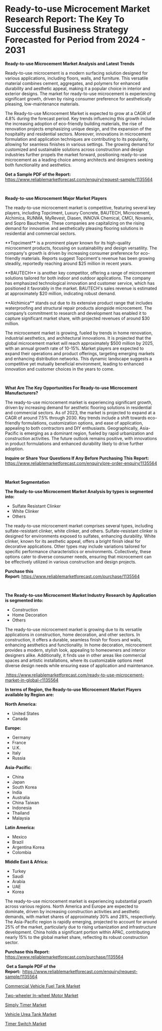 <p><h1>Ready-to-use Microcement Market Research Report: The Key To Successful Business Strategy Forecasted for Period from 2024 - 2031</h1></p><p><strong>Ready-to-use Microcement Market Analysis and Latest Trends</strong></p>
<p><p>Ready-to-use microcement is a modern surfacing solution designed for various applications, including floors, walls, and furniture. This versatile material combines cement, aggregates, and polymers for enhanced durability and aesthetic appeal, making it a popular choice in interior and exterior designs. The market for ready-to-use microcement is experiencing significant growth, driven by rising consumer preference for aesthetically pleasing, low-maintenance materials. </p><p>The Ready-to-use Microcement Market is expected to grow at a CAGR of 4.8% during the forecast period. Key trends influencing this growth include the increasing adoption of eco-friendly building materials, the rise of renovation projects emphasizing unique design, and the expansion of the hospitality and residential sectors. Moreover, innovations in microcement formulation and application techniques are contributing to its popularity, allowing for seamless finishes in various settings. The growing demand for customized and sustainable solutions across construction and design industries further propels the market forward, positioning ready-to-use microcement as a leading choice among architects and designers seeking both functionality and aesthetics.</p></p>
<p><strong>Get a Sample PDF of the Report:&nbsp;</strong> <a href="https://www.reliablemarketforecast.com/enquiry/request-sample/1135564?utm_campaign=1326&utm_medium=2&utm_source=Github&utm_content=ia&utm_term=13102024&utm_id=ready-to-use-microcement">https://www.reliablemarketforecast.com/enquiry/request-sample/1135564</a></p>
<p>&nbsp;</p>
<p><strong>Ready-to-use Microcement Major Market Players</strong></p>
<p><p>The ready-to-use microcement market is competitive, featuring several key players, including Topciment, Luxury Concrete, BAUTECH, Microcement, Alchimica, RUNMA, MyRevest, Diasen, INNOVA Chemical, CMCI, Novamix, and Sopro Bauchemie. These companies are capitalizing on the rising demand for innovative and aesthetically pleasing flooring solutions in residential and commercial sectors.</p><p>**Topciment** is a prominent player known for its high-quality microcement products, focusing on sustainability and design versatility. The company's growth is driven by increasing consumer preference for eco-friendly materials. Reports suggest Topciment's revenue has been growing steadily, reportedly reaching around $25 million in recent years.</p><p>**BAUTECH** is another key competitor, offering a range of microcement solutions tailored for both indoor and outdoor applications. The company has emphasized technological innovation and customer service, which has positioned it favorably in the market. BAUTECH's sales revenue is estimated at approximately $20 million, indicating robust demand.</p><p>**Alchimica** stands out due to its extensive product range that includes waterproofing and structural repair products alongside microcement. The company’s commitment to research and development has enabled it to capture significant market share, with projected revenues of around $30 million.</p><p>The microcement market is growing, fueled by trends in home renovation, industrial aesthetics, and architectural innovations. It is projected that the global microcement market will reach approximately $500 million by 2025, with an annual growth rate of 10-15%. Market players are expected to expand their operations and product offerings, targeting emerging markets and enhancing distribution networks. This dynamic landscape suggests a competitive yet mutually beneficial environment, leading to enhanced innovation and customer choices in the years to come.</p></p>
<p>&nbsp;</p>
<p><strong>What Are The Key Opportunities For Ready-to-use Microcement Manufacturers?</strong></p>
<p><p>The ready-to-use microcement market is experiencing significant growth, driven by increasing demand for aesthetic flooring solutions in residential and commercial sectors. As of 2023, the market is projected to expand at a CAGR of around 7.5% through 2030. Key trends include a shift towards eco-friendly formulations, customization options, and ease of application, appealing to both contractors and DIY enthusiasts. Geographically, Asia-Pacific is emerging as a dominant region, fueled by rapid urbanization and construction activities. The future outlook remains positive, with innovations in product formulations and enhanced durability likely to drive further adoption.</p></p>
<p><strong>Inquire or Share Your Questions If Any Before Purchasing This Report:</strong> <a href="https://www.reliablemarketforecast.com/enquiry/pre-order-enquiry/1135564?utm_campaign=1326&utm_medium=2&utm_source=Github&utm_content=ia&utm_term=13102024&utm_id=ready-to-use-microcement">https://www.reliablemarketforecast.com/enquiry/pre-order-enquiry/1135564</a></p>
<p>&nbsp;</p>
<p><strong>Market Segmentation</strong></p>
<p><strong>The Ready-to-use Microcement Market Analysis by types is segmented into:</strong></p>
<p><ul><li>Sulfate Resistant Clinker</li><li>White Clinker</li><li>Others</li></ul></p>
<p><p>The ready-to-use microcement market comprises several types, including sulfate-resistant clinker, white clinker, and others. Sulfate-resistant clinker is designed for environments exposed to sulfates, enhancing durability. White clinker, known for its aesthetic appeal, offers a bright finish ideal for decorative applications. Other types may include variations tailored for specific performance characteristics or environments. Collectively, these options cater to diverse consumer needs, ensuring that microcement can be effectively utilized in various construction and design projects.</p></p>
<p><strong>Purchase this Report:&nbsp;</strong><a href="https://www.reliablemarketforecast.com/purchase/1135564?utm_campaign=1326&utm_medium=2&utm_source=Github&utm_content=ia&utm_term=13102024&utm_id=ready-to-use-microcement">https://www.reliablemarketforecast.com/purchase/1135564</a></p>
<p>&nbsp;</p>
<p><strong>The Ready-to-use Microcement Market Industry Research by Application is segmented into:</strong></p>
<p><ul><li>Construction</li><li>Home Decoration</li><li>Others</li></ul></p>
<p><p>The ready-to-use microcement market is growing due to its versatile applications in construction, home decoration, and other sectors. In construction, it offers a durable, seamless finish for floors and walls, enhancing aesthetics and functionality. In home decoration, microcement provides a modern, stylish look, appealing to homeowners and interior designers alike. Additionally, it finds use in other areas like commercial spaces and artistic installations, where its customizable options meet diverse design needs while ensuring ease of application and maintenance.</p></p>
<p><a href="https://www.reliablemarketforecast.com/ready-to-use-microcement-market-in-global-r1135564?utm_campaign=1326&utm_medium=2&utm_source=Github&utm_content=ia&utm_term=13102024&utm_id=ready-to-use-microcement">&nbsp;https://www.reliablemarketforecast.com/ready-to-use-microcement-market-in-global-r1135564</a></p>
<p><strong>In terms of Region, the Ready-to-use Microcement Market Players available by Region are:</strong></p>
<p>
    <p> <strong> North America: </strong>
        <ul>
            <li>United States</li>
            <li>Canada</li>
        </ul>
        </p> 
    <p> <strong> Europe: </strong>
        <ul>
            <li>Germany</li>
            <li>France</li>
            <li>U.K.</li>
            <li>Italy</li>
            <li>Russia</li>
        </ul>
        </p> 
    <p> <strong> Asia-Pacific: </strong>
        <ul>
            <li>China</li>
            <li>Japan</li>
            <li>South Korea</li>
            <li>India</li>
            <li>Australia</li>
            <li>China Taiwan</li>
            <li>Indonesia</li>
            <li>Thailand</li>
            <li>Malaysia</li>
        </ul>
        </p> 
    <p> <strong> Latin America: </strong>
        <ul>
            <li>Mexico</li>
            <li>Brazil</li>
            <li>Argentina Korea</li>
            <li>Colombia</li>
        </ul>
        </p> 
    <p> <strong> Middle East & Africa: </strong>
        <ul>
            <li>Turkey</li>
            <li>Saudi</li>
            <li>Arabia</li>
            <li>UAE</li>
            <li>Korea</li>
        </ul>
    </p>
    </p>
<p><p>The ready-to-use microcement market is experiencing substantial growth across various regions. North America and Europe are expected to dominate, driven by increasing construction activities and aesthetic demands, with market shares of approximately 30% and 28%, respectively. The Asia-Pacific region is rapidly emerging, projected to account for around 25% of the market, particularly due to rising urbanization and infrastructure development. China holds a significant portion within APAC, contributing nearly 15% to the global market share, reflecting its robust construction sector.</p></p>
<p><strong>Purchase this Report: </strong><a href="https://www.reliablemarketforecast.com/purchase/1135564?utm_campaign=1326&utm_medium=2&utm_source=Github&utm_content=ia&utm_term=13102024&utm_id=ready-to-use-microcement">https://www.reliablemarketforecast.com/purchase/1135564</a></p>
<p>&nbsp;<strong>Get a Sample PDF of the Report:&nbsp;&nbsp;</strong><a href="https://www.reliablemarketforecast.com/enquiry/request-sample/1135564?utm_campaign=1326&utm_medium=2&utm_source=Github&utm_content=ia&utm_term=13102024&utm_id=ready-to-use-microcement">https://www.reliablemarketforecast.com/enquiry/request-sample/1135564</a></p>
<p><strong></strong></p>
<p><p><a href="https://www.linkedin.com/pulse/commercial-vehicle-fuel-tank-industry-resonance-95-amplification-pehwe?utm_campaign=1326&utm_medium=2&utm_source=Github&utm_content=ia&utm_term=13102024&utm_id=ready-to-use-microcement">Commercial Vehicle Fuel Tank Market</a></p><p><a href="https://www.linkedin.com/pulse/global-two-wheeler-in-wheel-motor-market-analysis-trends-forecasts-h7s5e?utm_campaign=1326&utm_medium=2&utm_source=Github&utm_content=ia&utm_term=13102024&utm_id=ready-to-use-microcement">Two-wheeler In-wheel Motor Market</a></p><p><a href="https://issuu.com/reportprime-2/docs/simply-timer-market-size-2030.pptx_7f1bd22beadee1?utm_campaign=1326&utm_medium=2&utm_source=Github&utm_content=ia&utm_term=13102024&utm_id=ready-to-use-microcement">Simply Timer Market</a></p><p><a href="https://www.linkedin.com/pulse/vehicle-urea-tank-market-shifts-strategic-analysis-2024-2031-hsane?utm_campaign=1326&utm_medium=2&utm_source=Github&utm_content=ia&utm_term=13102024&utm_id=ready-to-use-microcement">Vehicle Urea Tank Market</a></p><p><a href="https://issuu.com/reportprime-2/docs/timer-switch-market-size-2030.pptx_51f329b8e3c840?utm_campaign=1326&utm_medium=2&utm_source=Github&utm_content=ia&utm_term=13102024&utm_id=ready-to-use-microcement">Timer Switch Market</a></p></p>